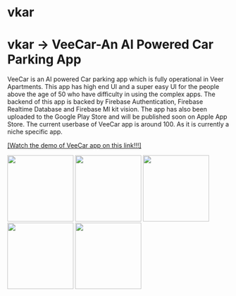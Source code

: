 # vkar
# vkar -> VeeCar-An AI Powered Car Parking App
VeeCar is an AI powered Car parking app which is fully operational in Veer Apartments. This app has high end UI and a super easy UI for the people above the age of 50 who have difficulty in using the complex apps.
The backend of this app is backed by Firebase Authentication, Firebase Realtime Database and Firebase Ml kit vision.
The app has also been uploaded to the Google Play Store and will be published soon on Apple App Store.
The current userbase of VeeCar app is around 100. As it is currently a niche specific app.

[[Watch the demo of VeeCar app on this link!!!]](https://youtu.be/8rUN1SAYNEE)


<img src="https://user-images.githubusercontent.com/67114557/98403339-d1121480-208e-11eb-8c5c-9b83a05e1ea8.jpeg" width="150">
<img src="https://user-images.githubusercontent.com/67114557/98403330-ceafba80-208e-11eb-816a-15ba18f3c40d.jpeg" width="150">
<img src="https://user-images.githubusercontent.com/67114557/98403321-cbb4ca00-208e-11eb-8d4b-ef2a5bdf6a8a.jpeg" width="150">
<img src="https://user-images.githubusercontent.com/67114557/98403333-cfe0e780-208e-11eb-91f8-a99da85eb049.jpeg" width="150">
<img src="https://user-images.githubusercontent.com/67114557/98403336-d0797e00-208e-11eb-879f-a4fde43ddf52.jpeg" width="150">




